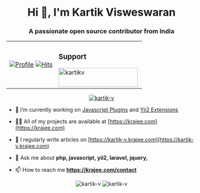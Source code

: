 <h1 align="center">Hi 👋, I'm Kartik Visweswaran</h1>
<h3 align="center">A passionate open source contributor from India</h3>

<table><tr><td>

[![Profile](https://komarev.com/ghpvc/?username=kartik-v&label=Profile%20views&color=0e75b6&style=flat)](https://github.com/kartik-v)
[![Hits](https://hits.seeyoufarm.com/api/count/incr/badge.svg?url=https%3A%2F%2Fgithub.com%2Fkartik-v&count_bg=%2379C83D&title_bg=%23555555&title=hits&edge_flat=true)](https://github.com/kartik-v)

</td><td>

### Support
<p><a href="https://www.buymeacoffee.com/kartikv"> <img align="left" src="https://cdn.buymeacoffee.com/buttons/v2/default-yellow.png" height="50" width="210" alt="kartikv" /></a></p><br><br>

</td></tr></table>

<p align="center"> <a href="https://github.com/ryo-ma/github-profile-trophy"><img src="https://github-profile-trophy.vercel.app/?username=kartik-v" alt="kartik-v" /></a> </p>


- 🔭 I’m currently working on [Javascript Plugins](https://plugins.krajee.com) and [Yii2 Extensions](https://demos.krajee.com)

- 👨‍💻 All of my projects are available at [https://krajee.com](https://krajee.com)

- 📝 I regularly write articles on [https://kartik-v.krajee.com](https://kartik-v.krajee.com)

- 💬 Ask me about **php, javascript, yii2, laravel, jquery,**

- 📫 How to reach me **https://krajee.com/contact**


<p align="center">

<img src="https://github-readme-stats.vercel.app/api?username=kartik-v&show_icons=true&locale=en" alt="kartik-v" />
<img src="https://github-readme-streak-stats.herokuapp.com/?user=kartik-v&" alt="kartik-v" />

</p>
